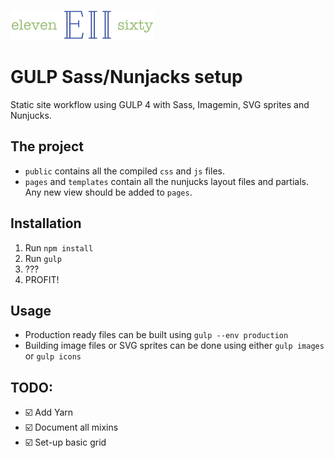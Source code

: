![logo](https://github.com/mariojankovic/e2/blob/master/assets/images/e2.png?raw=true)

# GULP Sass/Nunjacks setup
Static site workflow using GULP 4 with Sass, Imagemin, SVG sprites and Nunjucks.

## The project
- `public` contains all the compiled `css` and `js` files.
- `pages` and `templates` contain all the nunjucks layout files and partials. Any new view should be added to `pages`.

## Installation
1. Run `npm install`
2. Run `gulp`
3. ???
4. PROFIT!

## Usage
- Production ready files can be built using `gulp --env production`
- Building image files or SVG sprites can be done using either `gulp images` or `gulp icons`

## TODO:
- ☑️ Add Yarn
- ️️☑️ Document all mixins
- ☑️ Set-up basic grid